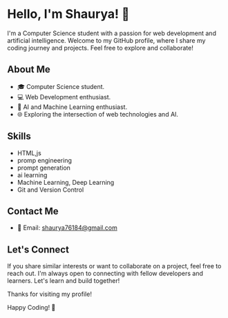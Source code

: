# Hello, I'm Shaurya! 👋

I'm a Computer Science student with a passion for web development and artificial intelligence. Welcome to my GitHub profile, where I share my coding journey and projects. Feel free to explore and collaborate!

## About Me

- 🎓 Computer Science student.
- 💻 Web Development enthusiast.
- 🤖 AI and Machine Learning enthusiast.
- 🌐 Exploring the intersection of web technologies and AI.


## Skills

- HTML,js
- promp engineering
- prompt generation
- ai learning 
- Machine Learning, Deep Learning
- Git and Version Control

## Contact Me

- 📧 Email: shaurya76184@gmail.com
## Let's Connect

If you share similar interests or want to collaborate on a project, feel free to reach out. I'm always open to connecting with fellow developers and learners. Let's learn and build together!

Thanks for visiting my profile!

Happy Coding! 🚀


